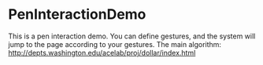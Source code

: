# PenInteractionDemo
This is a pen interaction demo.
You can define gestures, and the system will jump to the page according to your gestures.
The main algorithm: http://depts.washington.edu/acelab/proj/dollar/index.html
